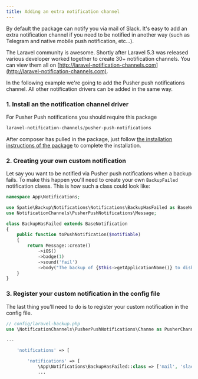 ```yaml
---
title: Adding an extra notification channel
---
```


By default the  package can notify you via mail of Slack. It's easy to add an extra notification channel if you need to be notified in another way (such as Telegram and native mobile push notification, etc...).
 
 The Laravel community is awesome. Shortly after Laravel 5.3 was released various developer worked together to create 30+ notification channels. You can view them all on [http://laravel-notification-channels.com](http://laravel-notification-channels.com).
 
 In the following example we're going to add the Pusher push notifications channel.  All other notification drivers can be added in the same way.

### 1. Install an the notification channel driver

For Pusher Push notifications you should require this package

```php
laravel-notification-channels/pusher-push-notifications
```

After composer has pulled in the package, just follow [the installation instructions of the package](https://github.com/laravel-notification-channels#installation) to complete the installation.


### 2. Creating your own custom notification

Let say you want to be notified via Pusher push notifications when a backup fails. To make this happen you'll need to create your own `BackupFailed` notification claess. This is how such a class could look like:

```php
namespace App\Notifications;

use Spatie\Backup\Notifications\Notifications\BackupHasFailed as BaseNotification;
use NotificationChannels\PusherPushNotifications\Message;

class BackupHasFailed extends BaseNotification
{
    public function toPushNotification($notifiable)
    {
        return Message::create()
            ->iOS()
            ->badge(1)
            ->sound('fail')
            ->body("The backup of {$this->getApplicationName()} to disk {$this->getDiskName()} has failed");
    }
}
```

### 3. Register your custom notification in the config file

The last thing you'll need to do is to register your custom notification in the config file.

```php
// config/laravel-backup.php
use \NotificationChannels\PusherPushNotifications\Channe as PusherChannell

...

    'notifications' => [

        'notifications' => [
            \App\Notifications\BackupHasFailed::class => ['mail', 'slack',PusherChannelll::class],
            ...
```


